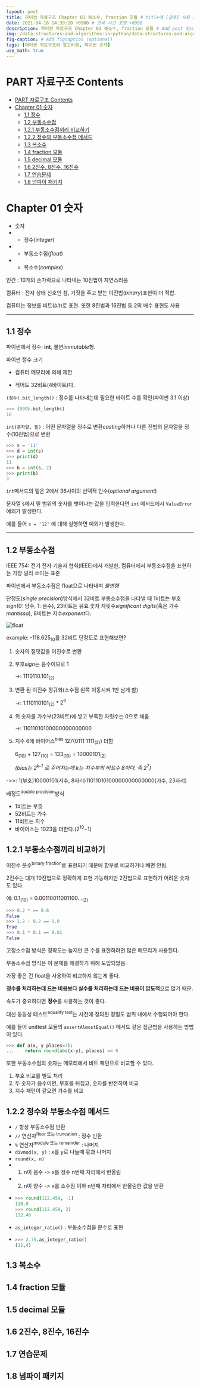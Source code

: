 ```yaml
---
layout: post
title: 파이썬 자료구조 Chapter 01 복소수, fraction 모듈 # title에 [괄호] 사용 금지
date: 2021-04-16 14:39:20 +0900 # 한국 시간 포맷 +0900
description: 파이썬 자료구조 Chapter 01 복소수, fraction 모듈 # Add post description (optional)
img: /data-structures-and-algorithms-in-python/data-structures-and-algorithms-in-python.png # Add image post (optional)
fig-caption: # Add figcaption (optional)
tags: [파이썬 자료구조와 알고리즘, 파이썬 숫자]
use_math: true
---
```

# PART 자료구조 Contents

- [PART 자료구조 Contents](#part-자료구조-contents)
- [Chapter 01 숫자](#chapter-01-숫자)
  - [1.1 정수](#11-정수)
  - [1.2 부동소수점](#12-부동소수점)
  - [1.2.1 부동소수점끼리 비교하기](#121-부동소수점끼리-비교하기)
  - [1.2.2 정수와 부동소수점 메서드](#122-정수와-부동소수점-메서드)
  - [1.3 복소수](#13-복소수)
  - [1.4 fraction 모듈](#14-fraction-모듈)
  - [1.5 decimal 모듈](#15-decimal-모듈)
  - [1.6 2진수, 8진수, 16진수](#16-2진수-8진수-16진수)
  - [1.7 연습문제](#17-연습문제)
  - [1.8 넘파이 패키지](#18-넘파이-패키지)


# Chapter 01 숫자

- 숫자 
- - 정수(*integer*)
- - 부동소수점(*float*)
- - 복소수(*complex*)

인간 : 10개의 손가락으로 나타내는 10진법이 자연스러움

컴퓨터 : 전자 상태 신호인 참, 거짓을 주고 받는 이진법(*binary*)표현이 더 적합. 

컴퓨터는 정보를 비트(*bit*)로 표현. 또한 8진법과 16진법 등 2의 배수 표현도 사용

---

## 1.1 정수

파이썬에서 정수: **int**, 불변*immutable*형.

파이썬 정수 크기 

- 컴퓨터 메모리에 의해 제한

- 적어도 32비트(4바이트)다. 

`(정수).bit_length()` : 정수를 나타내는데 필요한 바이트 수를 확인(파이썬 3.1 이상)

```python
>>> (999).bit_length()
10
```

`int(문자열, 밑)` : 어떤 문자열을 정수로 변환*casting*하거나 다른 진법의 문자열을 정수(10진법)으로 변환

```python
>>> s = '11'
>>> d = int(s)
>>> print(d)
11
>>> b = int(s, 2)
>>> print(b)
3
```

`int`메서드의 밑은 2에서 36사이의 선택적 인수(*optional argument*) 

문자열 s에서 밑 범위의 숫자를 벗어나는 값을 입력한다면 `int` 메서드에서 `ValueError`예외가 발생한다.

예를 들어 `s = '12'` 에 대해 실행하면 예외가 발생한다.

---

## 1.2 부동소수점

IEEE 754: 전기 전자 기술자 협회(IEEE)에서 개발한, 컴퓨터에서 부동소수점을 표현하는 가장 널리 쓰이는 표준

파이썬에서 부동소수점은 float으로 나타내며 *불변형*

단정도(*single precision*)방식에서 32비트 부동소수점을 나타낼 때 1비트는 부호*sign*(0: 양수, 1: 음수), 23비트는 유효 숫자 자릿수*significant digits*(혹은 가수*mantissa*), 8비트는 지수*exponent*다.

![float](/assets/img/data-structures-and-algorithms-in-python/Single-Precision-vs-Double-Precision.png)

example: -118.625<sub>10</sub>를 32비트 단정도로 표현해보면?

1. 숫자의 절댓값을 이진수로 변환
2. 부호*sign*는 음수이므로 1

   ->: $1110110.101$<sub>(2)</sub>

3. 변환 된 이진수 정규화(소수점 왼쪽 이동시켜 1만 남게 함)
   
   ->: $1.110110101$<sub>(2)</sub> \* $2^6$
4. 위 숫자를 가수부(23비트)에 넣고 부족한 자릿수는 0으로 채움

   ->: $11011010100000000000000$

5. 지수 6에 바이어스<sup>bias</sup> 127(0111 1111<sub>(2)</sub>) 더함

   6<sub>(10)</sub> + 127<sub>(10)</sub> = 133<sub>(10)</sub> = 10000101<sub>(2)</sub>

   *(bias는 2<sup>k-1</sup> 로 주어지는데 k는 지수부의 비트수 8이다. 즉 2<sup>7</sup>)*

->>: 1(부호)10000101(지수, 8자리)11011010100000000000000(가수, 23자리)

배정도<sup>double precision</sup>방식

- 1비트는 부호
- 52비트는 가수
- 11비트는 지수
- 바이어스는 1023을 더한다.($2$<sup>$10$</sup>$-1$)

## 1.2.1 부동소수점끼리 비교하기

이진수 분수<sup>binary fraction</sup>로 표현되기 때문에 함부로 비교하거나 빼면 안됨.

2진수는 대개 10진법으로 정확하게 표현 가능하지만 2진법으로 표현하기 어려운 숫자도 있다.

예: 0.1<sub>(10)</sub> = 0.00110011001100...<sub>(2)</sub>

```python
>>> 0.2 * == 0.6
False
>>> 1.2 - 0.2 == 1.0
True
>>> 0.1 * 0.1 == 0.01
False
```

고정소수점 방식은 정확도는 높지만 큰 수를 표현하려면 많은 메모리가 사용된다.

부동소수점 방식은 이 문제를 해결하기 위해 도입되었음.

가장 좋은 건 float을 사용하여 비교하지 않는게 좋다. 

**정수를 처리하는데 드는 비용보다 실수를 처리하는데 드는 비용이 압도적**으로 많기 때문.

속도가 중요하다면 **정수**를 사용하는 것이 좋다.

대신 동등성 테스트<sup>equality test</sup>는 사전에 정의된 정밀도 범위 내에서 수행되어야 한다.

예를 들어 unittest 모듈의 `assertAlmostEqual()` 메서드 같은 접근법을 사용하는 방법이 있다.

```python
>>> def a(x, y places=7):
...    return round(abs(x-y), places) == 0
```

또한 부동소수점의 숫자는 메모리에서 비트 패턴으로 비교할 수 있다.

1. 부호 비교를 별도 처리
2. 두 숫자가 음수이면, 부호를 뒤집고, 숫자를 반전하여 비교
3. 지수 패턴이 같으면 가수를 비교

## 1.2.2 정수와 부동소수점 메서드

- `/` 항상 부동소수점 반환
- `//` 연산자<sup>floor 또는 truncation</sup> : 정수 반환
- `%` 연산자<sup>module 또는 remainder</sup> : 나머지
- `divmod(x, y)` : x를 y로 나눌때 몫과 나머지
- `round(x, n)` 
-  1. n이 음수 -> x를 정수 n번째 자리에서 반올림
-  2. n이 양수 -> x를 소수점 이하 n번째 자리에서 반올림한 값을 반환
-  ```python
   >>> round(112.459, -1)
   110.0
   >>> round(112.459, 2)
   112.46
   ```
- `as_integer_ratio()` : 부동소수점을 분수로 표현
- ```python
  >>> 2.75.as_integer_ratio()
  (11,4)
  ```




## 1.3 복소수

## 1.4 fraction 모듈

## 1.5 decimal 모듈

## 1.6 2진수, 8진수, 16진수

## 1.7 연습문제

## 1.8 넘파이 패키지

